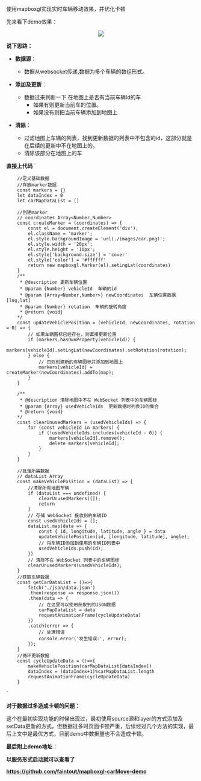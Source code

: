 使用mapboxgl实现实时车辆移动效果，并优化卡顿

先来看下demo效果：

<p align="center">
    <img src="./images/动画.gif" />
</p>

**说下思路：**


 - **数据源：**
   - 数据从websocket传递,数据为多个车辆的数组形式。
 - **添加及更新**：
   - 数据过来判断一下 在地图上是否有当前车辆Id的车
      - 如果有则更新当前车的位置。
      - 如果没有则把当前车辆添加到地图上

 - **清除**：
   - 过滤地图上车辆的列表，找到更新数据的列表中不包含的id，这部分就是在后续的更新中不在地图上的。
   - 清除该部分在地图上的车

**直接上代码**
`

        //定义基础数据
        //存放marker数据
        const markers = {}
        let dataIndex = 0
        let carMapDataList = []

        //创建marker
        // coordinates Array<Number,Number>
        const createMarker = (coordinates) => {
            const el = document.createElement('div');
            el.className = 'marker';
            el.style.backgroundImage = 'url(./images/car.png)';
            el.style.width = '20px';
            el.style.height = '10px';
            el.style['background-size'] = 'cover'
            el.style['color'] = '#ffffff'
            return new mapboxgl.Marker(el).setLngLat(coordinates)
        }
        /**
         * @description 更新车辆位置
         * @param {Number} vehicleId  车辆的id
         * @param {Array<Number,Number>} newCoordinates  车辆位置数据[lng,lat]
         * @param {Number} rotation  车辆的旋转角度
         * @return {void} 
        */
        const updateVehiclePosition = (vehicleId, newCoordinates, rotation = 0) => {
            // 如果车辆图标已经存在，则直接更新位置
            if (markers.hasOwnProperty(vehicleId)) {
                markers[vehicleId].setLngLat(newCoordinates).setRotation(rotation);
            } else {
                // 否则创建新的车辆图标并添加到地图上
                markers[vehicleId] = createMarker(newCoordinates).addTo(map);
            }
        }

        /**
         * @description 清除地图中不在 WebSocket 列表中的车辆图标
         * @param {Array} usedVehicleIds  更新数据时列表ID的集合
         * @return {void} 
        */
        const clearUnusedMarkers = (usedVehicleIds) => {
            for (const vehicleId in markers) {
                if (!usedVehicleIds.includes(vehicleId - 0)) {
                    markers[vehicleId].remove();
                    delete markers[vehicleId];
                }
            }
        }

        //处理所需数据
        // dataList Array
        const makeVehiclePosition = (dataList) => {
            //清除所有地图车辆
            if (dataList === undefined) {
                clearUnusedMarkers([]);
                return
            }
            // 存储 WebSocket 接收到的车辆ID
            const usedVehicleIds = [];
            dataList.map(data => {
                const { id, longitude, latitude, angle } = data
                updateVehiclePosition(id, [longitude, latitude], angle);
                // 将车辆ID添加到使用的车辆ID列表中
                usedVehicleIds.push(id);
            })
            // 清除不在 WebSocket 列表中的车辆图标
            clearUnusedMarkers(usedVehicleIds);
        }
        //获取车辆数据
        const getCarDataList = ()=>{
            fetch('./json/data.json')
            .then(response => response.json())
            .then(data => {
                // 在这里可以使用获取到的JSON数据
                carMapDataList = data
                requestAnimationFrame(cycleUpdateData)
            })
            .catch(error => {
                // 处理错误
                console.error('发生错误:', error);
            });
        }
        //循环更新数据
        const cycleUpdateData = ()=>{
            makeVehiclePosition(carMapDataList[dataIndex])
            dataIndex = (dataIndex+1)%carMapDataList.length
            requestAnimationFrame(cycleUpdateData)
        }

`

**对于数据过多造成卡顿的问题：**

这个在最初实现功能的时候出现过，最初使用source源和layer的方式添加及setData更新的方式，但数据过多时页面卡顿严重，后续经过几个方法的实现，最后上文中是最优方式，目前demo中数据量也不会造成卡顿。

**最后附上demo地址：**

**以服务形式启动就可以查看了**

**https://github.com/faintout/mapboxgl-carMove-demo**




